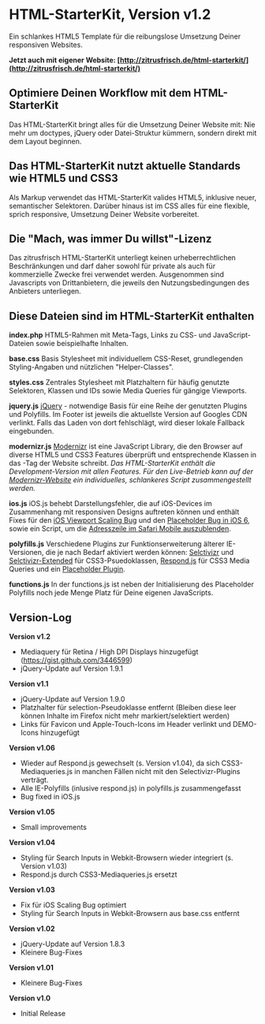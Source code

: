 # HTML-StarterKit, Version v1.2
Ein schlankes HTML5 Template für die reibungslose Umsetzung Deiner responsiven Websites.

**Jetzt auch mit eigener Website: [http://zitrusfrisch.de/html-starterkit/](http://zitrusfrisch.de/html-starterkit/)**

## Optimiere Deinen Workflow mit dem HTML-StarterKit
Das HTML-StarterKit bringt alles für die Umsetzung Deiner Website mit: Nie mehr um doctypes, jQuery oder Datei-Struktur kümmern, sondern direkt mit dem Layout beginnen.

## Das HTML-StarterKit nutzt aktuelle Standards wie HTML5 und CSS3
Als Markup verwendet das HTML-StarterKit valides HTML5, inklusive neuer, semantischer Selektoren. Darüber hinaus ist im CSS alles für eine flexible, sprich responsive, Umsetzung Deiner Website vorbereitet.

## Die "Mach, was immer Du willst"-Lizenz
Das zitrusfrisch HTML-StarterKit unterliegt keinen urheberrechtlichen Beschränkungen und darf daher sowohl für private als auch für kommerzielle Zwecke frei verwendet werden. Ausgenommen sind Javascripts von Drittanbietern, die jeweils den Nutzungsbedingungen des Anbieters unterliegen.

## Diese Dateien sind im HTML-StarterKit enthalten

**index.php**
HTML5-Rahmen mit Meta-Tags, Links zu CSS- und JavaScript-Dateien sowie beispielhafte Inhalten.

**base.css**
Basis Stylesheet mit individuellem CSS-Reset, grundlegenden Styling-Angaben und nützlichen "Helper-Classes".

**styles.css**
Zentrales Stylesheet mit Platzhaltern für häufig genutzte Selektoren, Klassen und IDs sowie Media Queries für gängige Viewports.

**jquery.js**
[jQuery](http://jquery.com/) - notwendige Basis für eine Reihe der genutzten Plugins und Polyfills. Im Footer ist jeweils die aktuellste Version auf Googles CDN verlinkt. Falls das Laden von dort fehlschlägt, wird dieser lokale Fallback eingebunden.

**modernizr.js**
[Modernizr](http://modernizr.com/) ist eine JavaScript Library, die den Browser auf diverse HTML5 und CSS3 Features überprüft und entsprechende Klassen in das <html>-Tag der Website schreibt.
*Das HTML-StarterKit enthält die Development-Version mit allen Features. Für den Live-Betrieb kann auf der [Modernizr-Website](http://modernizr.com/) ein individuelles, schlankeres Script zusammengestellt werden.*

**ios.js**
iOS.js behebt Darstellungsfehler, die auf iOS-Devices im Zusammenhang mit responsiven Designs auftreten können und enthält Fixes für den [iOS Viewport Scaling Bug](https://gist.github.com/901295) und den [Placeholder Bug in iOS 6](http://mooki83.tistory.com), sowie ein Script, um die [Adresszeile im Safari Mobile auszublenden](http://remysharp.com/2010/08/05/doing-it-right-skipping-the-iphone-url-bar/).

**polyfills.js**
Verschiedene Plugins zur Funktionserweiterung älterer IE-Versionen, die je nach Bedarf aktiviert werden können: [Selctivizr](http://selectivizr.com) und [Selctivizr-Extended](http://github.com/keithclark/JQuery-Extended-Selectors) für CSS3-Psuedoklassen, [Respond.js](http://j.mp/respondjs) für CSS3 Media Queries und ein [Placeholder Plugin](https://github.com/mathiasbynens/jquery-placeholder).

**functions.js**
In der functions.js ist neben der Initialisierung des Placeholder Polyfills noch jede Menge Platz für Deine eigenen JavaScripts.


## Version-Log

**Version v1.2**
+ Mediaquery für Retina / High DPI Displays hinzugefügt (https://gist.github.com/3446599)
+ jQuery-Update auf Version 1.9.1

**Version v1.1**
+ jQuery-Update auf Version 1.9.0
+ Platzhalter für selection-Pseudoklasse entfernt (Bleiben diese leer können Inhalte im Firefox nicht mehr markiert/selektiert werden)
+ Links für Favicon und Apple-Touch-Icons im Header verlinkt und DEMO-Icons hinzugefügt

**Version v1.06**
+ Wieder auf Respond.js gewechselt (s. Version v1.04), da sich CSS3-Mediaqueries.js in manchen Fällen nicht mit den Selectivizr-Plugins verträgt.
+ Alle IE-Polyfills (inlusive respond.js) in polyfills.js zusammengefasst
+ Bug fixed in iOS.js

**Version v1.05**
+ Small improvements

**Version v1.04**
+ Styling für Search Inputs in Webkit-Browsern wieder integriert (s. Version v1.03)
+ Respond.js durch CSS3-Mediaqueries.js ersetzt

**Version v1.03**
+ Fix für iOS Scaling Bug optimiert
+ Styling für Search Inputs in Webkit-Browsern aus base.css entfernt

**Version v1.02**
+ jQuery-Update auf Version 1.8.3
+ Kleinere Bug-Fixes

**Version v1.01**
+ Kleinere Bug-Fixes

**Version v1.0**
+ Initial Release

